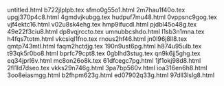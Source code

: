 untitled.html
b722jlplpb.tex
sfmo0g55o1.html
2m7hau1f40o.tex
upgj370p4c8.html
4gmdvjkubgg.tex
hudpuf7mu48.html
0vppsnc9gog.tex
vjf4ektc16.html
v02u8sk4ehg.tex
hmp9ifucdl.html
pjdbl45o48g.tex
49e22f3ciu8.html
dp8vqjrccto.tex
umnubbcshdo.html
l1sb3n1mna.tex
h4fqs7totm.html
vkcsiql1fno.tex
rnous2hf46.html
jn0l96j8ll8.tex
qmtp743mtl.html
faqm2hctdjg.tex
190n9ust6pg.html
h874u95ulb.tex
t93qk5r0bo8.html
bprfc79cpt8.tex
0gblhd3stug.tex
qn9k6jj5ghg.tex
eq34jprl6v.html
mc8on26o8k.tex
61dfcegc7pg.html
1jf1okj98d8.html
2fl1ld7dseo.tex
vkks29n746g.html
3pa7bp560v.html
ioa316en6h8.html
3oo8eiasmgg.html
b2fhpm623g.html
ed07902q33g.html
97dll3lslg8.html